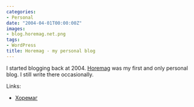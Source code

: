 ```yaml
---
categories:
- Personal
date: "2004-04-01T00:00:00Z"
images:
- blog.horemag.net.png
tags:
- WordPress
title: Horemag - my personal blog
---
```


I started blogging back at 2004. [Horemag](http://blog.horemag.net) was my first and only personal blog. I still write there occasionally.

Links:

* [Хоремаг](http://blog.horemag.net)
